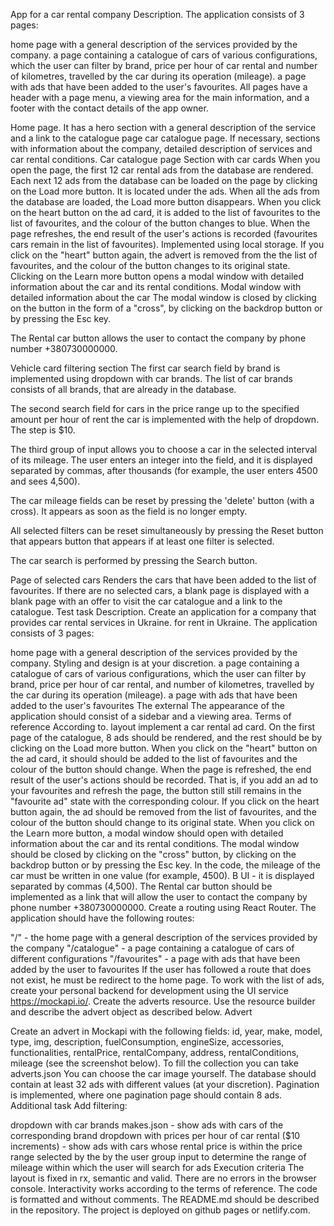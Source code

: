 App for a car rental company
Description.
The application consists of 3 pages:

home page with a general description of the services provided by the company.
a page containing a catalogue of cars of various configurations, which the user can filter by brand, price per hour of car rental and number of kilometres, travelled by the car during its operation (mileage).
a page with ads that have been added to the user's favourites.
All pages have a header with a page menu, a viewing area for the main information, and a footer with the contact details of the app owner.

Home page.
It has a hero section with a general description of the service and a link to the catalogue page car catalogue page.
If necessary, sections with information about the company, detailed description of services and car rental conditions.
Car catalogue page
Section with car cards
When you open the page, the first 12 car rental ads from the database are rendered.
Each next 12 ads from the database can be loaded on the page by clicking on the Load more button. It is located under the ads.
When all the ads from the database are loaded, the Load more button disappears.
When you click on the heart button on the ad card, it is added to the list of favourites to the list of favourites, and the colour of the button changes to blue.
When the page refreshes, the end result of the user's actions is recorded (favourites cars remain in the list of favourites). Implemented using local storage.
If you click on the "heart" button again, the advert is removed from the the list of favourites, and the colour of the button changes to its original state.
Clicking on the Learn more button opens a modal window with detailed information about the car and its rental conditions.
Modal window with detailed information about the car
The modal window is closed by clicking on the button in the form of a "cross", by clicking on the backdrop button or by pressing the Esc key.

The Rental car button allows the user to contact the company by phone number +380730000000.

Vehicle card filtering section
The first car search field by brand is implemented using dropdown with car brands. The list of car brands consists of all brands, that are already in the database.

The second search field for cars in the price range up to the specified amount per hour of rent the car is implemented with the help of dropdown. The step is $10.

The third group of input allows you to choose a car in the selected interval of its mileage. The user enters an integer into the field, and it is displayed separated by commas, after thousands (for example, the user enters 4500 and sees 4,500).

The car mileage fields can be reset by pressing the 'delete' button (with a cross). It appears as soon as the field is no longer empty.

All selected filters can be reset simultaneously by pressing the Reset button that appears button that appears if at least one filter is selected.

The car search is performed by pressing the Search button.

Page of selected cars
Renders the cars that have been added to the list of favourites.
If there are no selected cars, a blank page is displayed with a blank page with an offer to visit the car catalogue and a link to the catalogue.
Test task
Description.
Create an application for a company that provides car rental services in Ukraine. for rent in Ukraine. The application consists of 3 pages:

home page with a general description of the services provided by the company. Styling and design is at your discretion.
a page containing a catalogue of cars of various configurations, which the user can filter by brand, price per hour of car rental, and number of kilometres, travelled by the car during its operation (mileage).
a page with ads that have been added to the user's favourites The external The appearance of the application should consist of a sidebar and a viewing area.
Terms of reference
According to. layout implement a car rental ad card.
On the first page of the catalogue, 8 ads should be rendered, and the rest should be by clicking on the Load more button.
When you click on the "heart" button on the ad card, it should should be added to the list of favourites and the colour of the button should change.
When the page is refreshed, the end result of the user's actions should be recorded. That is, if you add an ad to your favourites and refresh the page, the button still still remains in the "favourite ad" state with the corresponding colour.
If you click on the heart button again, the ad should be removed from the list of favourites, and the colour of the button should change to its original state.
When you click on the Learn more button, a modal window should open with detailed information about the car and its rental conditions.
The modal window should be closed by clicking on the "cross" button, by clicking on the backdrop button or by pressing the Esc key.
In the code, the mileage of the car must be written in one value (for example, 4500). В UI - it is displayed separated by commas (4,500).
The Rental car button should be implemented as a link that will allow the user to contact the company by phone number +380730000000.
Create a routing using React Router. The application should have the following routes:

"/" - the home page with a general description of the services provided by the company
"/catalogue" - a page containing a catalogue of cars of different configurations
"/favourites" - a page with ads that have been added by the user to favourites If the user has followed a route that does not exist, he must be redirect to the home page. To work with the list of ads, create your personal backend for development using the UI service https://mockapi.io/. Create the adverts resource. Use the resource builder and describe the advert object as described below.
Advert

Create an advert in Mockapi with the following fields: id, year, make, model, type, img, description, fuelConsumption, engineSize, accessories, functionalities, rentalPrice, rentalCompany, address, rentalConditions, mileage (see the screenshot below). To fill the collection you can take adverts.json
You can choose the car image yourself.
The database should contain at least 32 ads with different values (at your discretion). Pagination is implemented, where one pagination page should contain 8 ads.
Additional task
Add filtering:

dropdown with car brands makes.json - show ads with cars of the corresponding brand
dropdown with prices per hour of car rental ($10 increments) - show ads with cars whose rental price is within the price range selected by the by the user
group input to determine the range of mileage within which the user will search for ads
Execution criteria
The layout is fixed in rx, semantic and valid.
There are no errors in the browser console.
Interactivity works according to the terms of reference.
The code is formatted and without comments.
The README.md should be described in the repository.
The project is deployed on github pages or netlify.com.